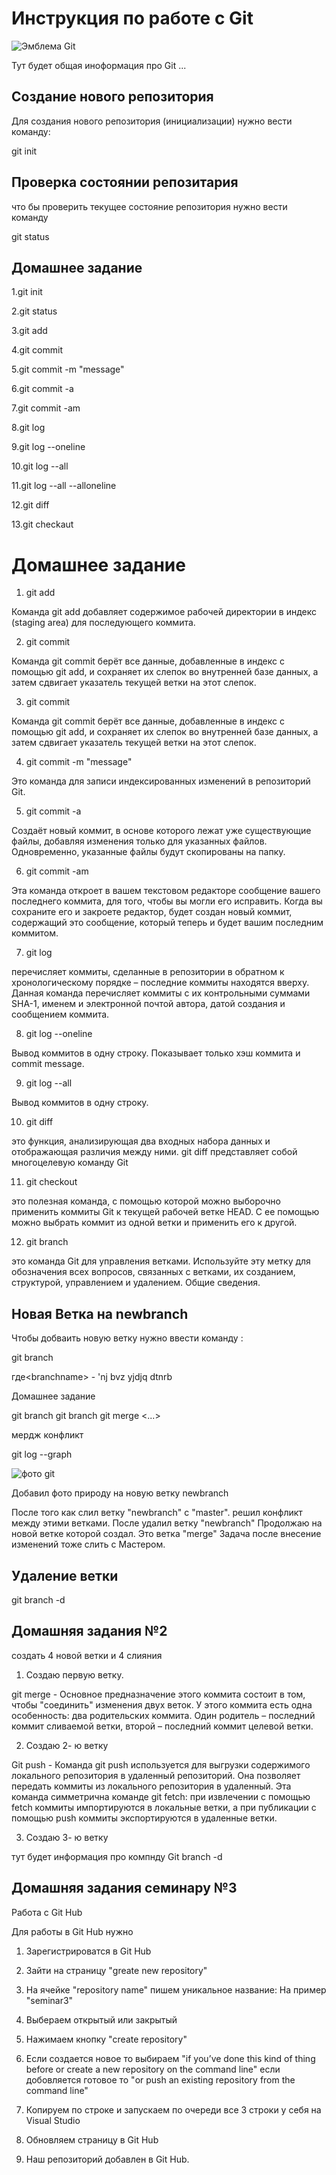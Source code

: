 # Инструкция по работе с Git 

![Эмблема Git](59-09.png)

Тут будет общая иноформация про Git ...

## Создание нового репозитория

Для создания нового репозитория (инициализации) нужно вести команду: 

git init

## Проверка состоянии репозитария

что бы проверить текущее состояние репозитория нужно вести команду

git status 


## Домашнее задание
  1.git init

  2.git status

  3.git add 

  4.git commit 

  5.git commit -m "message"
 
  6.git commit -a 

  7.git commit -am 

  8.git log 

  9.git log --oneline

 10.git log --all

 11.git log --all --alloneline

 12.git diff

 13.git checkaut

 # Домашнее задание 

 1. git add

 Команда git add добавляет содержимое рабочей директории в индекс (staging area) для последующего коммита.

 2. git commit

Команда git commit берёт все данные, добавленные в индекс с помощью git add, и сохраняет их слепок во внутренней базе данных, а затем сдвигает указатель текущей ветки на этот слепок.

 3. git commit

 Команда git commit берёт все данные, добавленные в индекс с помощью git add, и сохраняет их слепок во внутренней базе данных, а затем сдвигает указатель текущей ветки на этот слепок.

 4. git commit -m "message"

 Это команда для записи индексированных изменений в репозиторий Git.

 5. git commit -a

 Создаёт новый коммит, в основе которого лежат уже существующие файлы, добавляя изменения только для указанных файлов. Одновременно, указанные файлы будут скопированы на папку.

 6. git commit -am

Эта команда откроет в вашем текстовом редакторе сообщение вашего последнего коммита, для того, чтобы вы могли его исправить. Когда вы сохраните его и закроете редактор, будет создан новый коммит, содержащий это сообщение, который теперь и будет вашим последним коммитом.

 7. git log 

 перечисляет коммиты, сделанные в репозитории в обратном к хронологическому порядке – последние коммиты находятся вверху. Данная команда перечисляет коммиты с их контрольными суммами SHA-1, именем и электронной почтой автора, датой создания и сообщением коммита.

 8. git log --oneline


Вывод коммитов в одну строку. Показывает только хэш коммита и commit message.
  
  9. git log --all 

  Вывод коммитов в одну строку.

  10. git diff

  это функция, анализирующая два входных набора данных и отображающая различия между ними. git diff представляет собой многоцелевую команду Git

  11. git checkout 

  это полезная команда, с помощью которой можно выборочно применить коммиты Git к текущей рабочей ветке HEAD. С ее помощью можно выбрать коммит из одной ветки и применить его к другой.

  12. git branch

  это команда Git для управления ветками. Используйте эту метку для обозначения всех вопросов, связанных с ветками, их созданием, структурой, управлением и удалением. Общие сведения. 

  ## Новая Ветка на newbranch
  

Чтобы добваить новую ветку нужно ввести команду :

git branch <branchname>

где\<branchname> - 'nj bvz yjdjq dtnrb 

Домашнее задание 

git branch
git branch<newbranch>
git merge <...>

мердж конфликт

git log --graph

![фото git](128552.jpg) 

Добавил фото природу на новую ветку newbranch

Поcле того как слил ветку "newbranch" с "master". решил конфликт между этими ветками. После удалил ветку "newbranch" Продолжаю на новой ветке которой создал. Это ветка "merge" Задача после внесение изменений тоже слить с Мастером. 

## Удаление ветки 

git branch -d <name of branch>

## Домашняя задания №2 

создать 4 новой ветки и 4 слияния 

1. Создаю первую ветку.

git merge - Основное предназначение этого коммита состоит в том, чтобы "соединить" изменения двух веток. У этого коммита есть одна особенность: два родительских коммита. Один родитель – последний коммит сливаемой ветки, второй – последний коммит целевой ветки.

2. Создаю 2- ю ветку  

Git push - Команда git push используется для выгрузки содержимого локального репозитория в удаленный репозиторий. Она позволяет передать коммиты из локального репозитория в удаленный. Эта команда симметрична команде git fetch: при извлечении с помощью fetch коммиты импортируются в локальные ветки, а при публикации с помощью push коммиты экспортируются в удаленные ветки.

3. Создаю 3- ю ветку 

тут будет информация про компнду Git branch -d <branchname> 

## Домашняя задания семинару №3 

Работа с Git Hub 

Для работы в Git Hub нужно 
1. Зарегистрироватся в Git Hub

2. Зайти на страницу "greate new repository"

3. На ячейке "repository name" пишем уникальное название: На пример "seminar3"

4. Выбераем открытый или закрытый 

5. Нажимаем кнопку "create repository"

6. Если создается новое то выбираем  "if you’ve done this kind of thing before or create a new repository on the command line" если добовляется готовое то "or push an existing repository from the command line"

7. Копируем по строке и запускаем по очереди все 3 строки у себя на Visual Studio

8. Обновляем страницу в Git Hub 

9. Наш репозиторий добавлен в Git Hub. 